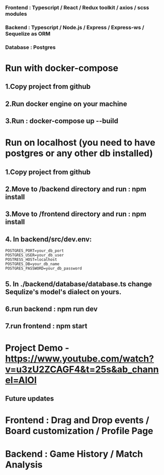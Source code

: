 ### Frontend : Typescript / React / Redux toolkit / axios / scss modules

### Backend : Typescript / Node.js / Express / Express-ws / Sequelize as ORM
### Database : Postgres

# Run with docker-compose
## 1.Copy project from github
## 2.Run docker engine on your machine
## 3.Run : docker-compose up --build
# Run on localhost (you need to have postgres or any other db installed)
## 1.Copy project from github
## 2.Move to /backend directory and run : npm install
## 3.Move to /frontend directory and run : npm install
## 4. In backend/src/dev.env: 
    POSTGRES_PORT=your_db_port
    POSTGRES_USER=your_db_user
    POSTRESS_HOST=localhost
    POSTGRES_DB=your_db_name
    POSTGRES_PASSWORD=your_db_password
## 5. In ./backend/database/database.ts change Sequlize's model's dialect on yours.
## 6.run backend : npm run dev
## 7.run frontend : npm start

# Project Demo - https://www.youtube.com/watch?v=u3zU2ZCAGF4&t=25s&ab_channel=AlOl

## Future updates
# Frontend : Drag and Drop events / Board customization / Profile Page
# Backend : Game History / Match Analysis